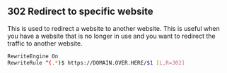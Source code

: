 ## 302 Redirect to specific website
This is used to redirect a website to another website. This is useful when you have a website that is no longer in use and you want to redirect the traffic to another website.

```bash
RewriteEngine On
RewriteRule ^(.*)$ https://DOMAIN.OVER.HERE/$1 [L,R=302]
```
